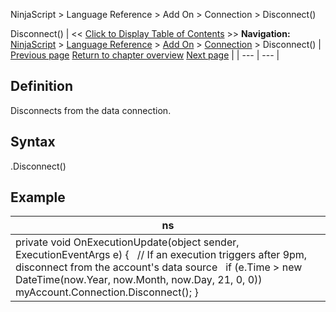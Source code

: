 ﻿
NinjaScript > Language Reference > Add On > Connection > Disconnect()

Disconnect()
| << [Click to Display Table of Contents](disconnect.md) >> **Navigation:**     [NinjaScript](ninjascript.md) > [Language Reference](language_reference_wip.md) > [Add On](add_on.md) > [Connection](connection_class.md) > Disconnect() | [Previous page](connectionstatusupdate.md) [Return to chapter overview](connection_class.md) [Next page](connections_options.md) |
| --- | --- |
## Definition
Disconnects from the data connection.
 
## Syntax
<Connection>.Disconnect()

## Example
| ns |
| --- |
| private void OnExecutionUpdate(object sender, ExecutionEventArgs e) {    // If an execution triggers after 9pm, disconnect from the account's data source    if (e.Time > new DateTime(now.Year, now.Month, now.Day, 21, 0, 0))        myAccount.Connection.Disconnect(); } |
